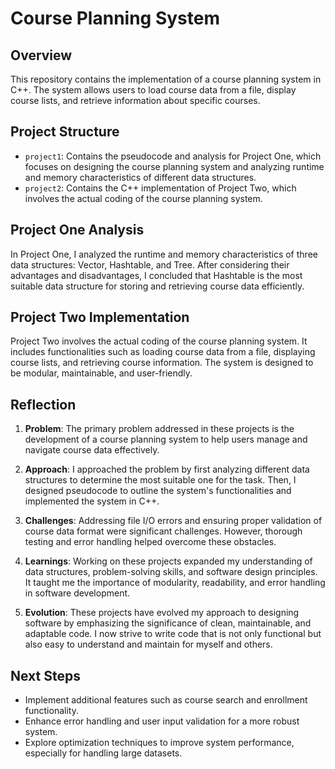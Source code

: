 # Course Planning System

## Overview
This repository contains the implementation of a course planning system in C++. The system allows users to load course data from a file, display course lists, and retrieve information about specific courses.

## Project Structure
- `project1`: Contains the pseudocode and analysis for Project One, which focuses on designing the course planning system and analyzing runtime and memory characteristics of different data structures.
- `project2`: Contains the C++ implementation of Project Two, which involves the actual coding of the course planning system.

## Project One Analysis
In Project One, I analyzed the runtime and memory characteristics of three data structures: Vector, Hashtable, and Tree. After considering their advantages and disadvantages, I concluded that Hashtable is the most suitable data structure for storing and retrieving course data efficiently.

## Project Two Implementation
Project Two involves the actual coding of the course planning system. It includes functionalities such as loading course data from a file, displaying course lists, and retrieving course information. The system is designed to be modular, maintainable, and user-friendly.

## Reflection
1. **Problem**: The primary problem addressed in these projects is the development of a course planning system to help users manage and navigate course data effectively.

2. **Approach**: I approached the problem by first analyzing different data structures to determine the most suitable one for the task. Then, I designed pseudocode to outline the system's functionalities and implemented the system in C++.

3. **Challenges**: Addressing file I/O errors and ensuring proper validation of course data format were significant challenges. However, thorough testing and error handling helped overcome these obstacles.

4. **Learnings**: Working on these projects expanded my understanding of data structures, problem-solving skills, and software design principles. It taught me the importance of modularity, readability, and error handling in software development.

5. **Evolution**: These projects have evolved my approach to designing software by emphasizing the significance of clean, maintainable, and adaptable code. I now strive to write code that is not only functional but also easy to understand and maintain for myself and others.

## Next Steps
- Implement additional features such as course search and enrollment functionality.
- Enhance error handling and user input validation for a more robust system.
- Explore optimization techniques to improve system performance, especially for handling large datasets.
